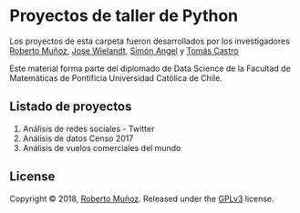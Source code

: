 # Proyectos de taller de Python

Los proyectos de esta carpeta fueron desarrollados por los investigadores <a href="https://cl.linkedin.com/in/robertopmunoz">Roberto Muñoz</a>, <a href="https://www.linkedin.com/in/jos%C3%A9-wielandt-bb6079149"> Jose Wielandt</a>, <a href="https://www.linkedin.com/in/jos%C3%A9-wielandt-bb6079149"> Simón Angel</a> y <a href="https://www.linkedin.com/in/tom%C3%A1s-castro-1aa3b7157/"> Tomás Castro</a>

Este material forma parte del diplomado de Data Science de la Facultad de Matemáticas de Pontificia Universidad Católica de Chile.

## Listado de proyectos

1. Análisis de redes sociales - Twitter
2. Análisis de datos Censo 2017
3. Análisis de vuelos comerciales del mundo

## License

Copyright &copy; 2018, [Roberto Muñoz](https://github.com/rpmunoz). Released under the [GPLv3](https://github.com/rpmunoz/python_uc/blob/master/LICENSE) license.
